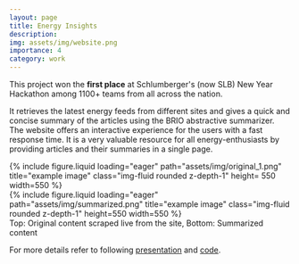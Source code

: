 ```yaml
---
layout: page
title: Energy Insights
description:
img: assets/img/website.png
importance: 4
category: work
---
```

This project won the **first place** at Schlumberger's (now SLB) New Year Hackathon among  1100+ teams from all across the nation.

It retrieves the latest energy feeds from different sites and gives a quick and concise summary of the articles using the BRIO abstractive summarizer. The website offers an interactive experience for the users with a fast response time. 
It is a very valuable resource for all energy-enthusiasts by providing articles and their summaries in a single page.

<div class="col">
    <div class="col-sm mt-3 mt-md-0">
        {% include figure.liquid loading="eager" path="assets/img/original_1.png" title="example image" class="img-fluid rounded z-depth-1" height= 550 width=550 %}
    </div>
    <div class="col-sm mt-3 mt-md-0">
        {% include figure.liquid loading="eager" path="assets/img/summarized.png" title="example image" class="img-fluid rounded z-depth-1" height=550 width=550 %}
    </div>
    <div class="caption">
    Top: Original content scraped live from the site, Bottom: Summarized content
    </div>
</div>

For more details refer to following [presentation](https://docs.google.com/presentation/d/1H71prCLrOqLt_Krfk4SQ-QIb83t0nSVl___iTGBAjqs/edit?usp=sharing) and [code](https://github.com/pratyush-1/energy-feed).

